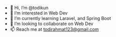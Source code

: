 - 👋 Hi, I’m @todikun
- 👀 I’m interested in Web Dev
- 🌱 I’m currently learning Laravel, and Spring Boot
- 💞️ I’m looking to collaborate on Web Dev
- 📫 Reach me at todirahmat123@gmail.com
  

<!---
todirahmat/todirahmat is a ✨ special ✨ repository because its `README.md` (this file) appears on your GitHub profile.
You can click the Preview link to take a look at your changes.
--->
